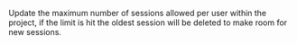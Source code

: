 Update the maximum number of sessions allowed per user within the project, if the limit is hit the oldest session will be deleted to make room for new sessions.